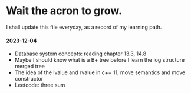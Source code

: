 # Wait the acron to grow.
I shall update this file everyday, as a record of my learning path.

#### 2023-12-04

+ Database system concepts: reading chapter 13.3, 14.8
+ Maybe I should know what is a B+ tree before I learn the log structure merged tree
+ The idea of the lvalue and rvalue in c++ 11, move semantics and move constructor
+ Leetcode: three sum
